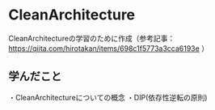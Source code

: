 # CleanArchitecture
CleanArchitectureの学習のために作成（参考記事：https://qiita.com/hirotakan/items/698c1f5773a3cca6193e ）

## 学んだこと
・CleanArchitectureについての概念
・DIP(依存性逆転の原則)
